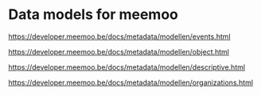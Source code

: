 # Data models for meemoo

https://developer.meemoo.be/docs/metadata/modellen/events.html

https://developer.meemoo.be/docs/metadata/modellen/object.html

https://developer.meemoo.be/docs/metadata/modellen/descriptive.html

https://developer.meemoo.be/docs/metadata/modellen/organizations.html

